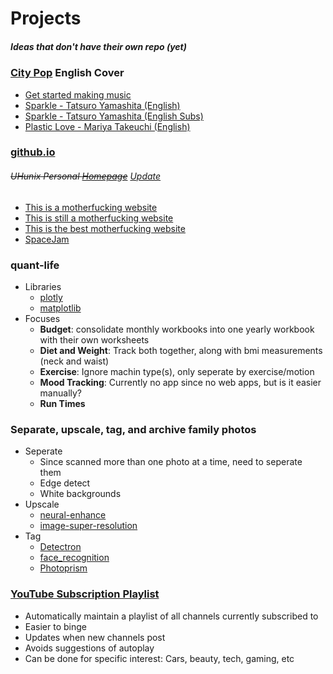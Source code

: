 # Projects
##### Ideas that don't have their own repo (yet)

### [City Pop](https://en.wikipedia.org/wiki/City_pop) English Cover
* [Get started making music](https://learningmusic.ableton.com/)
* [Sparkle - Tatsuro Yamashita (English)](https://www.youtube.com/watch?v=vuRT7Oszwio)
* [Sparkle - Tatsuro Yamashita (English Subs)](https://www.youtube.com/watch?v=YsCEbLGo07I)
* [Plastic Love - Mariya Takeuchi (English)](https://www.youtube.com/watch?v=vunm-W-ovLc)

### [github.io](https://allthroughthenight.github.io)
###### ~~UHunix Personal [Homepage](http://hawaii.edu/askus/694)~~ [Update](https://github.com/allthroughthenight/projects/tree/master/misc/uh-ssh.png)
* [This is a motherfucking website](http://motherfuckingwebsite.com)
* [This is still a motherfucking website](http://bettermotherfuckingwebsite.com)
* [This is the best motherfucking website](https://thebestmotherfucking.website)
* [SpaceJam](https://spacejam.com/archive/spacejam/movie/jam.htm)

### quant-life
* Libraries
	* [plotly](https://plot.ly/)
	* [matplotlib](https://matplotlib.org/)
* Focuses
	* **Budget**: consolidate monthly workbooks into one yearly workbook with their own worksheets
	* **Diet and Weight**: Track both together, along with bmi measurements (neck and waist)
	* **Exercise**: Ignore machin type(s), only seperate by exercise/motion
	* **Mood Tracking**: Currently no app since no web apps, but is it easier manually?
	* **Run Times**

### Separate, upscale, tag, and archive family photos
* Seperate
	* Since scanned more than one photo at a time, need to seperate them
	* Edge detect
	* White backgrounds
* Upscale
	* [neural-enhance](https://github.com/alexjc/neural-enhance)
	* [image-super-resolution](https://github.com/idealo/image-super-resolution)
* Tag
	* [Detectron](https://github.com/facebookresearch/Detectron)
	* [face_recognition](https://github.com/ageitgey/face_recognition)
	* [Photoprism](https://github.com/photoprism/photoprism)

### [YouTube Subscription Playlist](https://github.com/Elijas/auto-youtube-subscription-playlist-2)
* Automatically maintain a playlist of all channels currently subscribed to
* Easier to binge
* Updates when new channels post
* Avoids suggestions of autoplay
* Can be done for specific interest: Cars, beauty, tech, gaming, etc

